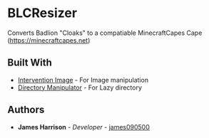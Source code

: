 
# BLCResizer

Converts Badlion "Cloaks" to a compatiable MinecraftCapes Cape (https://minecraftcapes.net)

## Built With

* [Intervention Image](http://image.intervention.io/) - For Image manipulation
* [Directory Manipulator](https://github.com/grinderspro/directory-manipulator) - For Lazy directory

## Authors

* **James Harrison** - *Developer* - [james090500](https://github.com/james090500)
